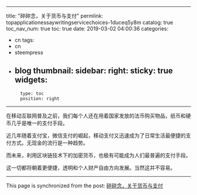 
---
title: "碎碎念，关于货币与支付"
permlink: topapplicationessaywritingservicechoices-1duceq5y8m
catalog: true
toc_nav_num: true
toc: true
date: 2019-03-02 04:00:36
categories:
- cn
tags:
- cn
- steempress
- blog
thumbnail: 
sidebar:
    right:
        sticky: true
widgets:
    -
        type: toc
        position: right
---


在移动互联网普及之前，我们每个人还在用着国家发放的法币购买物品，纸币和硬币几乎是唯一的支付手段。

近几年随着支付宝，微信支付的崛起，移动支付又迅速成为了日常生活最便捷的支付方式。无现金的流行是一种趋势。

而未来，利用区块链技术下的加密货币，也极有可能成为人们最普遍的支付手段。

这一切都将朝着更便捷，透明和个人财产自由方向发展。当然这并不容易。

- - -

This page is synchronized from the post: [碎碎念，关于货币与支付](https://steemit.com/@jianan/topapplicationessaywritingservicechoices-1duceq5y8m)
